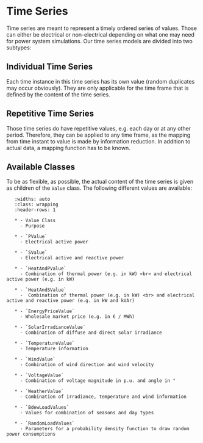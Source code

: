 # Time Series
Time series are meant to represent a timely ordered series of values.
Those can either be electrical or non-electrical depending on what one may need for power system simulations.
Our time series models are divided into two subtypes:

## Individual Time Series
Each time instance in this time series has its own value (random duplicates may occur obviously).
They are only applicable for the time frame that is defined by the content of the time series.

## Repetitive Time Series
Those time series do have repetitive values, e.g. each day or at any other period.
Therefore, they can be applied to any time frame, as the mapping from time instant to value is made by information
reduction.
In addition to actual data, a mapping function has to be known.

## Available Classes
To be as flexible, as possible, the actual content of the time series is given as children of the `Value` class.
The following different values are available:

```{list-table}
   :widths: auto
   :class: wrapping
   :header-rows: 1
   
   * - Value Class 
     - Purpose
   
   * - `PValue`
     - Electrical active power
   
   * - `SValue`
     - Electrical active and reactive power
     
   * - `HeatAndPValue`
     - Combination of thermal power (e.g. in kW) <br> and electrical active power (e.g. in kW)
     
   * - `HeatAndSValue`
     -  Combination of thermal power (e.g. in kW) <br> and electrical active and reactive power (e.g. in kW and kVAr)
     
   * - `EnergyPriceValue`
     - Wholesale market price (e.g. in € / MWh)
      
   * - `SolarIrradianceValue`
     - Combination of diffuse and direct solar irradiance
     
   * - `TemperatureValue`
     - Temperature information
     
   * - `WindValue`
     - Combination of wind direction and wind velocity
   
   * - `VoltageValue`
     - Combination of voltage magnitude in p.u. and angle in °
   
   * - `WeatherValue`
     - Combination of irradiance, temperature and wind information
           
   * - `BdewLoadValues`
     - Values for combination of seasons and day types

   * - `RandomLoadValues`
     - Parameters for a probability density function to draw random power consumptions
```
